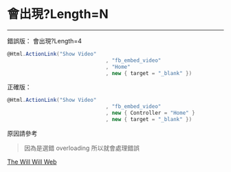 # 會出現?Length=N

---

錯誤版： 會出現?Length=4

```csharp
@Html.ActionLink("Show Video"
								, "fb_embed_video"
								, "Home" 
								, new { target = "_blank" })
```

正確版：

```csharp
@Html.ActionLink("Show Video"
								, "fb_embed_video"
								, new { Controller = "Home" }
								, new { target = "_blank" })
```

原因請參考

> 因為是選錯 overloading 所以就會處理錯誤

[The Will Will Web](https://blog.miniasp.com/post/2012/09/30/ASPNET-MVC-common-pitfall-for-html-actionlink-helper-method)